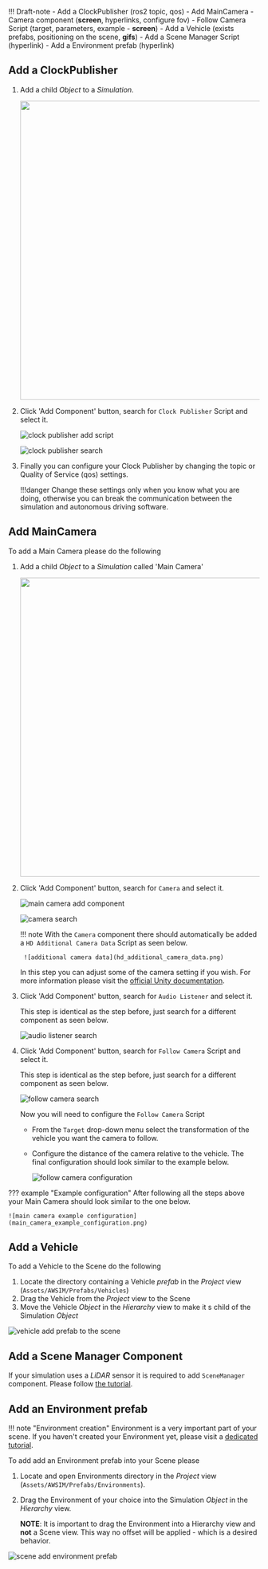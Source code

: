 !!! Draft-note
    - Add a ClockPublisher (ros2 topic, qos)
    - Add MainCamera
        - Camera component (**screen**, hyperlinks, configure fov)
        - Follow Camera Script (target, parameters, example - **screen**)
    - Add a Vehicle (exists prefabs, positioning on the scene, **gifs**)
    - Add a Scene Manager Script (hyperlink)
    - Add a Environment prefab (hyperlink)

## Add a ClockPublisher
1. Add a child *Object* to a *Simulation*.

    <!-- ![clock publisher object](clock_publisher_add_object.gif) -->
    <img src=clock_publisher_add_object.gif width=600px>

1. Click 'Add Component' button, search for `Clock Publisher` Script and select it.

    ![clock publisher add script](clock_publisher_add_component.gif)

    ![clock publisher search](clock_publisher_search.png)

1. Finally you can configure your Clock Publisher by changing the topic or Quality of Service (qos) settings.

    !!!danger
        Change these settings only when you know what you are doing, otherwise you can break the communication between the simulation and autonomous driving software.

## Add MainCamera
To add a Main Camera please do the following

1. Add a child *Object* to a *Simulation* called 'Main Camera'

    <!-- ![main camera add component](main_camera_add_component.gif) -->
    <img src=main_camera_add_component.gif width=600px>

1. Click 'Add Component' button, search for `Camera` and select it.

    ![main camera add component](main_camera_add_component2.gif)
    <!-- <img src=main_camera_add_component2.gif width=600px> -->

    ![camera search](camera_search.png)

    !!! note
        With the `Camera` component there should automatically be added a `HD Additional Camera Data` Script as seen below.

        ![additional camera data](hd_additional_camera_data.png)

    In this step you can adjust some of the camera setting if you wish.
    For more information please visit the [official Unity documentation](https://docs.unity3d.com/Manual/class-Camera.html).

1. Click 'Add Component' button, search for `Audio Listener` and select it.

    This step is identical as the step before, just search for a different component as seen below.

    ![audio listener search](audio_listener_search.png)

1. Click 'Add Component' button, search for `Follow Camera` Script and select it.

    This step is identical as the step before, just search for a different component as seen below.

    ![follow camera search](follow_camera_search.png)

    Now you will need to configure the `Follow Camera` Script

    - From the `Target` drop-down menu select the transformation of the vehicle you want the camera to follow.
    - Configure the distance of the camera relative to the vehicle.
        The final configuration should look similar to the example below.

        ![follow camera configuration](follow_camera_configuration.png)

??? example "Example configuration"
    After following all the steps above your Main Camera should look similar to the one below.

    ![main camera example configuration](main_camera_example_configuration.png)

## Add a Vehicle
To add a Vehicle to the Scene do the following

1. Locate the directory containing a Vehicle *prefab* in the *Project* view (`Assets/AWSIM/Prefabs/Vehicles`)
2. Drag the Vehicle from the *Project* view to the Scene
3. Move the Vehicle *Object* in the *Hierarchy* view to make it s child of the Simulation *Object*

![vehicle add prefab to the scene](vehicle_add_to_scene.gif)

## Add a Scene Manager Component
If your simulation uses a *LiDAR* sensor it is required to add `SceneManager` component. Please follow [the tutorial](../AddASceneManager/).

## Add an Environment prefab
!!! note "Environment creation"
    Environment is a very important part of your scene.
    If you haven't created your Environment yet, please visit a [dedicated tutorial](../../AddANewEnvironment/AddAEnvironment/).

To add add an Environment prefab into your Scene please

1. Locate and open Environments directory in the *Project* view (`Assets/AWSIM/Prefabs/Environments`).
2. Drag the Environment of your choice into the Simulation *Object* in the *Hierarchy* view.

    **NOTE**: It is important to drag the Environment into a Hierarchy view and **not** a Scene view.
    This way no offset will be applied - which is a desired behavior.

![scene add environment prefab](scene_add_environment.gif)